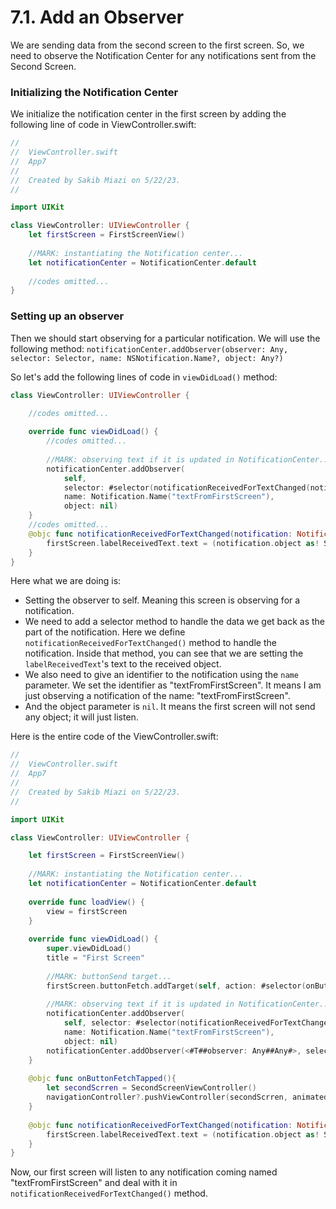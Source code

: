# 7.1. Add an Observer

We are sending data from the second screen to the first screen. So, we need to observe the Notification Center for any notifications sent from the Second Screen.

### Initializing the Notification Center

We initialize the notification center in the first screen by adding the following line of code in ViewController.swift:

```swift
//
//  ViewController.swift
//  App7
//
//  Created by Sakib Miazi on 5/22/23.
//

import UIKit

class ViewController: UIViewController {
    let firstScreen = FirstScreenView()
    
    //MARK: instantiating the Notification center...
    let notificationCenter = NotificationCenter.default
    
    //codes omitted...
}
```

### Setting up an observer

Then we should start observing for a particular notification. We will use the following method: `notificationCenter.addObserver(observer: Any, selector: Selector, name: NSNotification.Name?, object: Any?)`

So let's add the following lines of code in `viewDidLoad()` method:

```swift
class ViewController: UIViewController {

    //codes omitted...
    
    override func viewDidLoad() {
        //codes omitted...
        
        //MARK: observing text if it is updated in NotificationCenter...
        notificationCenter.addObserver(
            self, 
            selector: #selector(notificationReceivedForTextChanged(notification:)),
            name: Notification.Name("textFromFirstScreen"),
            object: nil)
    }
    //codes omitted...
    @objc func notificationReceivedForTextChanged(notification: Notification){
        firstScreen.labelReceivedText.text = (notification.object as! String)
    }
}
```

Here what we are doing is:

* Setting the observer to self. Meaning this screen is observing for a notification.
* We need to add a selector method to handle the data we get back as the part of the notification. Here we define `notificationReceivedForTextChanged()` method to handle the notification. Inside that method, you can see that we are setting the `labelReceivedText`'s text to the received object.
* We also need to give an identifier to the notification using the `name` parameter. We set the identifier as "textFromFirstScreen". It means I am just observing a notification of the name: "textFromFirstScreen".
* And the object parameter is `nil`. It means the first screen will not send any object; it will just listen.

Here is the entire code of the ViewController.swift:

```swift
//
//  ViewController.swift
//  App7
//
//  Created by Sakib Miazi on 5/22/23.
//

import UIKit

class ViewController: UIViewController {

    let firstScreen = FirstScreenView()
    
    //MARK: instantiating the Notification center...
    let notificationCenter = NotificationCenter.default
    
    override func loadView() {
        view = firstScreen
    }
    
    override func viewDidLoad() {
        super.viewDidLoad()
        title = "First Screen"
        
        //MARK: buttonSend target...
        firstScreen.buttonFetch.addTarget(self, action: #selector(onButtonFetchTapped), for: .touchUpInside)
        
        //MARK: observing text if it is updated in NotificationCenter...
        notificationCenter.addObserver(
            self, selector: #selector(notificationReceivedForTextChanged(notification:)),
            name: Notification.Name("textFromFirstScreen"),
            object: nil)
        notificationCenter.addObserver(<#T##observer: Any##Any#>, selector: <#T##Selector#>, name: <#T##NSNotification.Name?#>, object: <#T##Any?#>)
    }
    
    @objc func onButtonFetchTapped(){
        let secondScrren = SecondScreenViewController()
        navigationController?.pushViewController(secondScrren, animated: true)
    }
    
    @objc func notificationReceivedForTextChanged(notification: Notification){
        firstScreen.labelReceivedText.text = (notification.object as! String)
    }
}


```

Now, our first screen will listen to any notification coming named "textFromFirstScreen" and deal with it in `notificationReceivedForTextChanged()` method.
